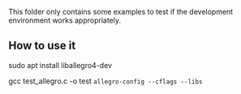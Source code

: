 This folder only contains some examples to test if the development environment works appropriately.

## How to use it
sudo apt install liballegro4-dev

gcc test_allegro.c -o test `allegro-config --cflags --libs`